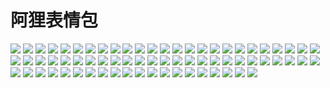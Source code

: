 # 阿狸表情包

![](https://gcore.jsdelivr.net/gh/2x-ercha/twikoo-magic/image/ali/001.webp)
![](https://gcore.jsdelivr.net/gh/2x-ercha/twikoo-magic/image/ali/002.webp)
![](https://gcore.jsdelivr.net/gh/2x-ercha/twikoo-magic/image/ali/003.webp)
![](https://gcore.jsdelivr.net/gh/2x-ercha/twikoo-magic/image/ali/004.webp)
![](https://gcore.jsdelivr.net/gh/2x-ercha/twikoo-magic/image/ali/005.webp)
![](https://gcore.jsdelivr.net/gh/2x-ercha/twikoo-magic/image/ali/006.webp)
![](https://gcore.jsdelivr.net/gh/2x-ercha/twikoo-magic/image/ali/007.webp)
![](https://gcore.jsdelivr.net/gh/2x-ercha/twikoo-magic/image/ali/008.webp)
![](https://gcore.jsdelivr.net/gh/2x-ercha/twikoo-magic/image/ali/009.webp)
![](https://gcore.jsdelivr.net/gh/2x-ercha/twikoo-magic/image/ali/010.webp)
![](https://gcore.jsdelivr.net/gh/2x-ercha/twikoo-magic/image/ali/011.webp)
![](https://gcore.jsdelivr.net/gh/2x-ercha/twikoo-magic/image/ali/012.webp)
![](https://gcore.jsdelivr.net/gh/2x-ercha/twikoo-magic/image/ali/013.webp)
![](https://gcore.jsdelivr.net/gh/2x-ercha/twikoo-magic/image/ali/014.webp)
![](https://gcore.jsdelivr.net/gh/2x-ercha/twikoo-magic/image/ali/015.webp)
![](https://gcore.jsdelivr.net/gh/2x-ercha/twikoo-magic/image/ali/016.webp)
![](https://gcore.jsdelivr.net/gh/2x-ercha/twikoo-magic/image/ali/017.webp)
![](https://gcore.jsdelivr.net/gh/2x-ercha/twikoo-magic/image/ali/018.webp)
![](https://gcore.jsdelivr.net/gh/2x-ercha/twikoo-magic/image/ali/019.webp)
![](https://gcore.jsdelivr.net/gh/2x-ercha/twikoo-magic/image/ali/020.webp)
![](https://gcore.jsdelivr.net/gh/2x-ercha/twikoo-magic/image/ali/021.webp)
![](https://gcore.jsdelivr.net/gh/2x-ercha/twikoo-magic/image/ali/022.webp)
![](https://gcore.jsdelivr.net/gh/2x-ercha/twikoo-magic/image/ali/023.webp)
![](https://gcore.jsdelivr.net/gh/2x-ercha/twikoo-magic/image/ali/024.webp)
![](https://gcore.jsdelivr.net/gh/2x-ercha/twikoo-magic/image/ali/025.webp)
![](https://gcore.jsdelivr.net/gh/2x-ercha/twikoo-magic/image/ali/026.webp)
![](https://gcore.jsdelivr.net/gh/2x-ercha/twikoo-magic/image/ali/027.webp)
![](https://gcore.jsdelivr.net/gh/2x-ercha/twikoo-magic/image/ali/028.webp)
![](https://gcore.jsdelivr.net/gh/2x-ercha/twikoo-magic/image/ali/029.webp)
![](https://gcore.jsdelivr.net/gh/2x-ercha/twikoo-magic/image/ali/030.webp)
![](https://gcore.jsdelivr.net/gh/2x-ercha/twikoo-magic/image/ali/031.webp)
![](https://gcore.jsdelivr.net/gh/2x-ercha/twikoo-magic/image/ali/032.webp)
![](https://gcore.jsdelivr.net/gh/2x-ercha/twikoo-magic/image/ali/033.webp)
![](https://gcore.jsdelivr.net/gh/2x-ercha/twikoo-magic/image/ali/034.webp)
![](https://gcore.jsdelivr.net/gh/2x-ercha/twikoo-magic/image/ali/035.webp)
![](https://gcore.jsdelivr.net/gh/2x-ercha/twikoo-magic/image/ali/036.webp)
![](https://gcore.jsdelivr.net/gh/2x-ercha/twikoo-magic/image/ali/037.webp)
![](https://gcore.jsdelivr.net/gh/2x-ercha/twikoo-magic/image/ali/038.webp)
![](https://gcore.jsdelivr.net/gh/2x-ercha/twikoo-magic/image/ali/039.webp)
![](https://gcore.jsdelivr.net/gh/2x-ercha/twikoo-magic/image/ali/040.webp)
![](https://gcore.jsdelivr.net/gh/2x-ercha/twikoo-magic/image/ali/041.webp)
![](https://gcore.jsdelivr.net/gh/2x-ercha/twikoo-magic/image/ali/042.webp)
![](https://gcore.jsdelivr.net/gh/2x-ercha/twikoo-magic/image/ali/043.webp)
![](https://gcore.jsdelivr.net/gh/2x-ercha/twikoo-magic/image/ali/044.webp)
![](https://gcore.jsdelivr.net/gh/2x-ercha/twikoo-magic/image/ali/045.webp)
![](https://gcore.jsdelivr.net/gh/2x-ercha/twikoo-magic/image/ali/046.webp)
![](https://gcore.jsdelivr.net/gh/2x-ercha/twikoo-magic/image/ali/047.webp)
![](https://gcore.jsdelivr.net/gh/2x-ercha/twikoo-magic/image/ali/048.webp)
![](https://gcore.jsdelivr.net/gh/2x-ercha/twikoo-magic/image/ali/049.webp)
![](https://gcore.jsdelivr.net/gh/2x-ercha/twikoo-magic/image/ali/050.webp)
![](https://gcore.jsdelivr.net/gh/2x-ercha/twikoo-magic/image/ali/051.webp)
![](https://gcore.jsdelivr.net/gh/2x-ercha/twikoo-magic/image/ali/052.webp)
![](https://gcore.jsdelivr.net/gh/2x-ercha/twikoo-magic/image/ali/053.webp)
![](https://gcore.jsdelivr.net/gh/2x-ercha/twikoo-magic/image/ali/054.webp)
![](https://gcore.jsdelivr.net/gh/2x-ercha/twikoo-magic/image/ali/055.webp)
![](https://gcore.jsdelivr.net/gh/2x-ercha/twikoo-magic/image/ali/056.webp)
![](https://gcore.jsdelivr.net/gh/2x-ercha/twikoo-magic/image/ali/057.webp)
![](https://gcore.jsdelivr.net/gh/2x-ercha/twikoo-magic/image/ali/058.webp)
![](https://gcore.jsdelivr.net/gh/2x-ercha/twikoo-magic/image/ali/059.webp)
![](https://gcore.jsdelivr.net/gh/2x-ercha/twikoo-magic/image/ali/060.webp)
![](https://gcore.jsdelivr.net/gh/2x-ercha/twikoo-magic/image/ali/061.webp)
![](https://gcore.jsdelivr.net/gh/2x-ercha/twikoo-magic/image/ali/062.webp)
![](https://gcore.jsdelivr.net/gh/2x-ercha/twikoo-magic/image/ali/063.webp)
![](https://gcore.jsdelivr.net/gh/2x-ercha/twikoo-magic/image/ali/064.webp)
![](https://gcore.jsdelivr.net/gh/2x-ercha/twikoo-magic/image/ali/065.webp)
![](https://gcore.jsdelivr.net/gh/2x-ercha/twikoo-magic/image/ali/066.webp)
![](https://gcore.jsdelivr.net/gh/2x-ercha/twikoo-magic/image/ali/067.webp)
![](https://gcore.jsdelivr.net/gh/2x-ercha/twikoo-magic/image/ali/068.webp)
![](https://gcore.jsdelivr.net/gh/2x-ercha/twikoo-magic/image/ali/069.webp)
![](https://gcore.jsdelivr.net/gh/2x-ercha/twikoo-magic/image/ali/070.webp)
